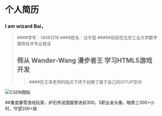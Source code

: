 # 个人简历

### I am wizard Bai，
>####学号：14081216
>####姓名：白宇昆
>#####目前在北京工业大学数字媒体技术专业就读
>## 师从 Wander-Wang 漫步者王 学习HTML5游戏开发
>>####在王泽老师的指点下终于创建了属于自己的GITUP空间

![CSDN图标](http://imgtech.gmw.cn/attachement/jpg/site2/20111223/f04da22d7ba7105e1d7507.jpg "这是CSDN的图标")

##重度暴雪游戏玩家，炉石传说国服曾进前300，5职业金头像，暗黑三300+小时，守望200+级
